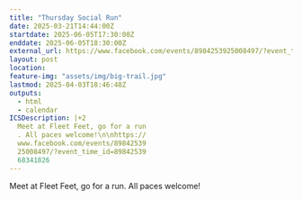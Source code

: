 ```yaml
---
title: "Thursday Social Run"
date: 2025-03-21T14:44:00Z
startdate: 2025-06-05T17:30:00Z
enddate: 2025-06-05T18:30:00Z
external_url: https://www.facebook.com/events/8984253925008497/?event_time_id=8984253968341826
layout: post
location: 
feature-img: "assets/img/big-trail.jpg"
lastmod: 2025-04-03T18:46:48Z
outputs:
  - html
  - calendar
ICSDescription: |+2
  Meet at Fleet Feet, go for a run  . All paces welcome!\n\nhttps://  www.facebook.com/events/89842539  25008497/?event_time_id=89842539  68341826
---
```


Meet at Fleet Feet, go for a run. All paces welcome!<br>
  <br>
  
